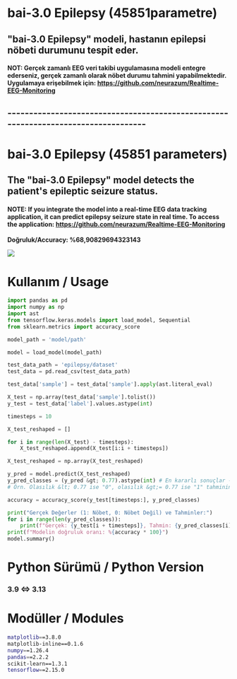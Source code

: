 # bai-3.0 Epilepsy (45851parametre)

## "bai-3.0 Epilepsy" modeli, hastanın epilepsi nöbeti durumunu tespit eder.

#### NOT: Gerçek zamanlı EEG veri takibi uygulamasına modeli entegre ederseniz, gerçek zamanlı olarak nöbet durumu tahmini yapabilmektedir. Uygulamaya erişebilmek için: https://github.com/neurazum/Realtime-EEG-Monitoring

## -----------------------------------------------------------------------------------

# bai-3.0 Epilepsy (45851 parameters)

## The "bai-3.0 Epilepsy" model detects the patient's epileptic seizure status.

#### NOTE: If you integrate the model into a real-time EEG data tracking application, it can predict epilepsy seizure state in real time. To access the application: https://github.com/neurazum/Realtime-EEG-Monitoring
**Doğruluk/Accuracy: %68,90829694323143**

![](https://youtu.be/qUkId3S9W94)

# Kullanım / Usage

```python
import pandas as pd
import numpy as np
import ast
from tensorflow.keras.models import load_model, Sequential
from sklearn.metrics import accuracy_score

model_path = 'model/path'

model = load_model(model_path)

test_data_path = 'epilepsy/dataset'
test_data = pd.read_csv(test_data_path)

test_data['sample'] = test_data['sample'].apply(ast.literal_eval)

X_test = np.array(test_data['sample'].tolist())
y_test = test_data['label'].values.astype(int)

timesteps = 10

X_test_reshaped = []

for i in range(len(X_test) - timesteps):
    X_test_reshaped.append(X_test[i:i + timesteps])

X_test_reshaped = np.array(X_test_reshaped)

y_pred = model.predict(X_test_reshaped)
y_pred_classes = (y_pred &gt; 0.77).astype(int) # En kararlı sonuçlar -&gt; 0.78 ve 0.77. Eşik değeri: çıkan sonucun yuvarlama değerini artırıp azaltma.
# Örn. Olasılık &lt; 0.77 ise "0", olasılık &gt;= 0.77 ise "1" tahminini yap.

accuracy = accuracy_score(y_test[timesteps:], y_pred_classes)

print("Gerçek Değerler (1: Nöbet, 0: Nöbet Değil) ve Tahminler:")
for i in range(len(y_pred_classes)):
    print(f"Gerçek: {y_test[i + timesteps]}, Tahmin: {y_pred_classes[i][0]}")
print(f"Modelin doğruluk oranı: %{accuracy * 100}")
model.summary()
```

# Python Sürümü / Python Version

### 3.9 &lt;=&gt; 3.13

# Modüller / Modules

```bash
matplotlib==3.8.0
matplotlib-inline==0.1.6
numpy==1.26.4
pandas==2.2.2
scikit-learn==1.3.1
tensorflow==2.15.0
```
